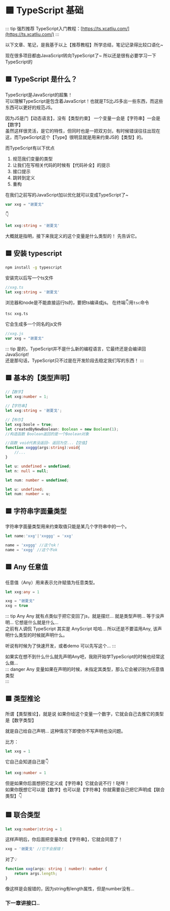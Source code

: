 # 🟦 TypeScript 基础

::: tip 强烈推荐
TypeScript入门教程：[https://ts.xcatliu.com/](https://ts.xcatliu.com/)
:::

以下文章、笔记，是我基于以上【推荐教程】所学总结，笔记记录得比较口语化~


现在很多项目都由JavaScript转向TypeScript了~ 所以还是很有必要学习一下TypeScript的
## 🟦 TypeScript 是什么？  

TypeScript是JavaScript的超集！  
可以理解TypeScript是包含着JavaScript！也就是TS比JS多出一些东西，而这些东西可以更好的规范JS。  

因为JS是门【动态语言】，没有【类型约束】 一个变量一会是【字符串】一会是【数字】  
虽然这样很灵活，是它的特性，但同时也是一把双刃剑，有时候错误往往出现在这，而TypeScript这个【Type】很明显就是用来约束JS的【类型】的。


而TypeScript有以下优点
1. 规范我们变量的类型
2. 让我们在写相关代码的时候有【代码补全】的提示
3. 接口提示
4. 跳转到定义
5. 重构

在我们之前写的JavaScript加以优化就可以变成TypeScript了~

```js
var xxg = "谢夏戈"
```
👇
```ts
let xxg:string = '谢夏戈'
```
大概就是指明，接下来我定义的这个变量是什么类型的！  先告诉它。 

## 🟦 安装 typescript
```sh
npm install -g typescript
```
安装完以后写一个ts文件  
```ts
//xxg.ts
let xxg:string = '谢夏戈'
```
浏览器和node是不能直接运行ts的，要把ts编译成js。
在终端👇用`tsc`命令
```sh
tsc xxg.ts
```
它会生成多一个同名的js文件
```js
//xxg.js
var xxg = "谢夏戈"
```
::: tip 
是的，TypeScript并不是什么新的编程语言，它最终还是会编译回JavaScript!   
还是那句话，TypeScript只不过是在开发阶段去稳定我们写的东西！
:::

## 🟦 基本的【类型声明】
```ts
//【数字】
let xxg:number = 1;
```
```ts
//【字符串】
let xxg:string = '谢夏戈';
```
```ts
//【布尔】
let xxg:boole = true;
let createdByNewBoolean: Boolean = new Boolean(1); 
//构造函数 Boolean返回的是一个Boolean对象
```
```ts
//函数 void代表没返回~ 返回为空...【空值】
function xxggg(args:string):void{
    //...
}
```
```ts
let u: undefined = undefined;
let n: null = null;

let num: number = undefined;

let u: undefined;
let num: number = u;
```

## 🟦 字符串字面量类型
字符串字面量类型用来约束取值只能是某几个字符串中的一个。
```ts
let name:'xxg'|'xxggg' = 'xxg'

name = 'xxggg' //这个ok！
name = 'xxgg' //这个不ok
```
## 🟦 Any 任意值
任意值（Any）用来表示允许赋值为任意类型。
```ts
let xxg:any = 1

xxg = "谢夏戈"
xxg = true
```
::: tip Any
Any 就有点类似于把它变回了js，就是摆烂... 就是类型声明... 等于没声明... 它想是什么就是什么...   
之前有人调侃 TypeScript 其实是 AnyScript  哈哈... 
所以还是不要滥用Any,  该声明什么类型的时候就声明什么。  

听说有时候为了快速开发，或者demo 可以先写这个...
::: 

如果实在想不到什么什么就先声明Any吧，我刚开始学TypeScript的时候也经常这么做...   
::: danger Any
变量如果在声明的时候，未指定其类型，那么它会被识别为任意值类型  
:::

## 🟦 类型推论
所谓【类型推论】，就是说 如果你给这个变量一个数字，它就会自己去推它的类型是【数字类型】

就是自己给自己声明... 这种情况下即使你不写声明也没问题。

比方：
```ts
let xxg = 1
```
它自己会知道自己是👇
```ts
let xxg:number = 1
```
但是如果你后面想把它定义成【字符串】它就会说不行！哒咩！  
如果你既想它可以是【数字】也可以是【字符串】你就需要自己把它声明成【联合类型】👇
## 🟦 联合类型
```ts
let xxg:number|string = 1
```
这样声明后，你后面把变量改成【字符串】，它就会同意了！
```ts
xxg = '谢夏戈' //它不会报错！
```

对了💡
```ts
function xxg(args: string | number): number {
    return args.length;
}
```
像这样是会报错的，因为string有length属性，但是number没有... 


### 下一章讲接口..